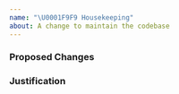 ```yaml
---
name: "\U0001F9F9 Housekeeping"
about: A change to maintain the codebase
---
```


<!--
    NOTE: This type of issue should be opened only by those reasonably familiar
    with Peering Manager's code base.

    Describe the proposed change(s) in detail.
-->

### Proposed Changes

<!-- Provide justification for the proposed change(s). -->

### Justification
